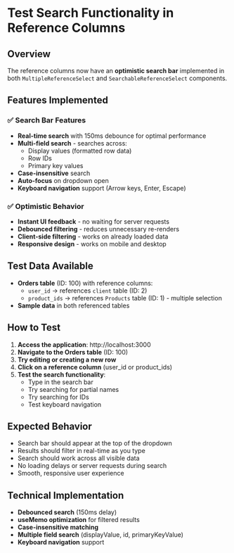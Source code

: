 # Test Search Functionality in Reference Columns

## Overview
The reference columns now have an **optimistic search bar** implemented in both `MultipleReferenceSelect` and `SearchableReferenceSelect` components.

## Features Implemented

### ✅ Search Bar Features
- **Real-time search** with 150ms debounce for optimal performance
- **Multi-field search** - searches across:
  - Display values (formatted row data)
  - Row IDs
  - Primary key values
- **Case-insensitive** search
- **Auto-focus** on dropdown open
- **Keyboard navigation** support (Arrow keys, Enter, Escape)

### ✅ Optimistic Behavior
- **Instant UI feedback** - no waiting for server requests
- **Debounced filtering** - reduces unnecessary re-renders
- **Client-side filtering** - works on already loaded data
- **Responsive design** - works on mobile and desktop

## Test Data Available
- **Orders table** (ID: 100) with reference columns:
  - `user_id` → references `client` table (ID: 2)
  - `product_ids` → references `Products` table (ID: 1) - multiple selection
- **Sample data** in both referenced tables

## How to Test

1. **Access the application**: http://localhost:3000
2. **Navigate to the Orders table** (ID: 100)
3. **Try editing or creating a new row**
4. **Click on a reference column** (user_id or product_ids)
5. **Test the search functionality**:
   - Type in the search bar
   - Try searching for partial names
   - Try searching for IDs
   - Test keyboard navigation

## Expected Behavior
- Search bar should appear at the top of the dropdown
- Results should filter in real-time as you type
- Search should work across all visible data
- No loading delays or server requests during search
- Smooth, responsive user experience

## Technical Implementation
- **Debounced search** (150ms delay)
- **useMemo optimization** for filtered results
- **Case-insensitive matching**
- **Multiple field search** (displayValue, id, primaryKeyValue)
- **Keyboard navigation** support
